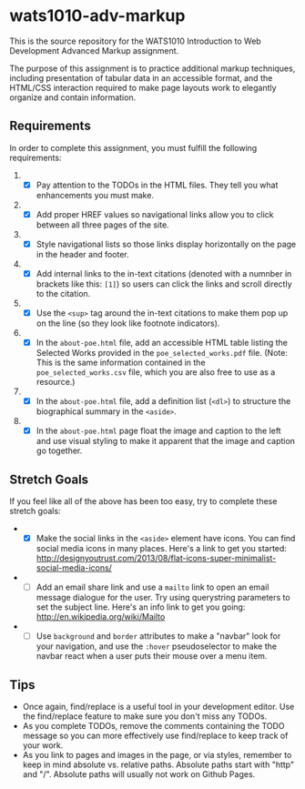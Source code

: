 wats1010-adv-markup
===================

This is the source repository for the WATS1010 Introduction to Web Development
Advanced Markup assignment.

The purpose of this assignment is to practice additional markup techniques,
including presentation of tabular data in an accessible format, and the
HTML/CSS interaction required to make page layouts work to elegantly organize
and contain information.

Requirements
------------

In order to complete this assignment, you must fulfill the following requirements:

1. - [x] Pay attention to the TODOs in the HTML files. They tell you what enhancements
   you must make.
2. - [x]  Add proper HREF values so navigational links allow you to click between all
   three pages of the site.
3. - [x]  Style navigational lists so those links display horizontally on the page in
   the header and footer.
4. - [x]  Add internal links to the in-text citations (denoted with a numnber in
   brackets like this: ``[1]``) so users can click the links and scroll directly
   to the citation.
5. - [x]  Use the ``<sup>`` tag around the in-text citations to make them pop up on
   the line (so they look like footnote indicators).
6. - [x]  In the ``about-poe.html`` file, add an accessible HTML table listing the
   Selected Works provided in the ``poe_selected_works.pdf`` file. (Note: This
   is the same information contained in the ``poe_selected_works.csv`` file,
   which you are also free to use as a resource.)
7. - [x]  In the ``about-poe.html`` file, add a definition list (``<dl>``) to structure
   the biographical summary in the ``<aside>``.
8. - [x]  In the ``about-poe.html`` page float the image and caption to the left and
   use visual styling to make it apparent that the image and caption go
   together.

Stretch Goals
-------------

If you feel like all of the above has been too easy, try to complete these
stretch goals:

* - [x]  Make the social links in the ``<aside>`` element have icons. You can find
  social media icons in many places. Here's a link to get you started:
  http://designyoutrust.com/2013/08/flat-icons-super-minimalist-social-media-icons/
* - [ ]  Add an email share link and use a ``mailto`` link to open an email message
  dialogue for the user. Try using querystring parameters to set the
  subject line. Here's an info link to get you going:
  http://en.wikipedia.org/wiki/Mailto
* - [ ]  Use ``background`` and ``border`` attributes to make a "navbar" look for your
  navigation, and use the ``:hover`` pseudoselector to make the navbar react
  when a user puts their mouse over a menu item.

Tips
----

* Once again, find/replace is a useful tool in your development editor. Use
  the find/replace feature to make sure you don't miss any TODOs.
* As you complete TODOs, remove the comments containing the TODO message so
  you can more effectively use find/replace to keep track of your work.
* As you link to pages and images in the page, or via styles, remember to keep
  in mind absolute vs. relative paths. Absolute paths start with "http" and "/".
  Absolute paths will usually not work on Github Pages.
